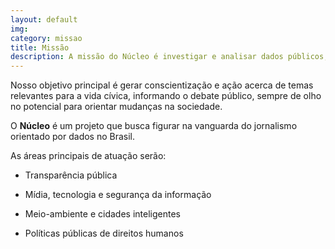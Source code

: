```yaml
---
layout: default
img:
category: missao
title: Missão
description: A missão do Núcleo é investigar e analisar dados públicos, trazendo transparência e clareza sobre o que está acontecendo no Brasil, desde o governo até redes sociais.
---
```




Nosso objetivo principal é gerar conscientização e ação acerca de temas relevantes para a vida cívica, informando o debate público, sempre de olho no potencial para orientar mudanças na sociedade.

O **Núcleo** é um projeto que busca figurar na vanguarda do jornalismo orientado por dados no Brasil.

As áreas principais de atuação serão:

* Transparência pública

* Mídia, tecnologia e segurança da informação

* Meio-ambiente e cidades inteligentes

* Políticas públicas de direitos humanos
